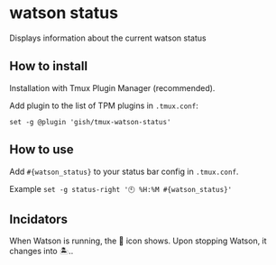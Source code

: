 # watson status

Displays information about the current watson status

## How to install

Installation with Tmux Plugin Manager (recommended).

Add plugin to the list of TPM plugins in `.tmux.conf`:

`set -g @plugin 'gish/tmux-watson-status'`

## How to use

Add `#{watson_status}` to your status bar config in `.tmux.conf`.

Example `set -g status-right '🕙 %H:%M #{watson_status}'`

## Incidators

When Watson is running, the 👷 icon shows. Upon stopping Watson, it changes into 🏝️..
